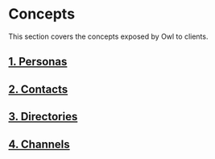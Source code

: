 # Concepts

This section covers the concepts exposed by Owl to clients.

## [1. Personas](./11_Personas.md)

## [2. Contacts](./12_Contacts.md)

## [3. Directories](./13_Directories.md)

## [4. Channels](./14_Channels.md)
